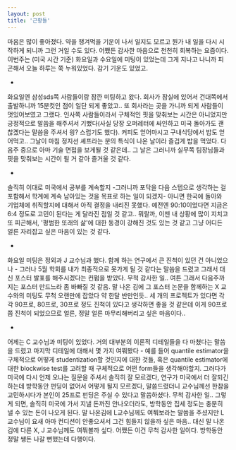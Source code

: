 ```yaml
---
layout: post
title: '근황들'
---
```


마음은 많이 좋아졌다. 약을 챙겨먹을 기운이 나서 일지도 모르고 뭔가 내 일을 다시 시작하게 되니까 그런 거일 수도 있다. 어쨌든 감사한 마음으로 천천히 회복하는 요즘이다. 이번주는 (미국 시간 기준) 화요일과 수요일에 미팅이 있었는데 그게 지나고 나니까 피곤해서 오늘 하루는 쭉 누워있었다. 감기 기운도 있었고. 

-

화요일엔 삼성sds쪽 사람들이랑 잠깐 미팅하고 왔다. 회사가 잠실에 있어서 건대쪽에서 출발하니까 15분컷인 점이 일단 되게 좋았고.. 또 회사라는 곳을 가니까 되게 사람들이 멋있어보였고 그랬다. 인사쪽 사람들이라서 구체적인 핏을 맞춰보는 시간은 아니었지만 긍정적으로 말씀을 해주셔서 기뻤다(사실 당장 오퍼레터에 싸인하고 미국 돌아가도 괜찮곘다는 말씀을 주셔서 읭? 스럽기도 했다). 커피도 얻어마시고 구내식당에서 밥도 얻어먹고.. 그날이 마침 정지선 셰프라는 분의 특식이 나온 날이라 즐겁게 밥을 먹었다. 다음주 중으로 아마 기술 면접을 보게될 것 같은데.. 그 날은 그러니까 실무쪽 팀장님들과 핏을 맞춰보는 시간이 될 거 같아 즐거울 것 같다. 

-

솔직히 이대로 미국에서 공부를 계속할지 -그러니까 포닥을 다음 스텝으로 생각하는 걸 포함해서 학계에 계속 남아있는 것을 목표로 하는 일이 되겠지- 아니면 한국에 돌아와 기업체에 취직할지에 대해서 아직 결정을 내리진 못했다. 예전엔 90:10이었다면 지금은 6:4 정도로 고민이 된다는 게 달라진 점일 것 같고.. 뭐랄까, 이젠 내 상황에 많이 지치고 또 피곤해서, '평범한 또래의 삶'에 대한 동경이 강해진 것도 있는 것 같고 그냥 어디든 얼른 자리잡고 싶은 마음이 있는 것 같다. 

-

화요일 미팅은 정외과 J 교수님과 했다. 함께 하는 연구에서 큰 진척이 있던 건 아니었으나 - 그러나 5월 학회를 내가 최종적으로 못가게 될 것 같다는 말씀을 드렸고 그래서 대신 포스터 발표를 해주시겠다는 컨펌을 받았다. 무척 감사한 일.. 여튼 그래서 다음주까지는 포스터 만드느라 좀 바빠질 것 같음. 말 나온 김에 그 포스터 논문을 함께하는 X 교수와의 미팅도 무척 오랜만에 잡았다 약 한달 반만인듯.. 세 개의 프로젝트가 있다면 각각 90프로, 80프로, 30프로 정도 진척이 있다고 생각하면 좋을 것 같은데 이게 90프로쯤 진척이 되었으므로 얼른, 정말 얼른 마무리해버리고 싶은 마음이다..

-

어제는 C 교수님과 미팅이 있었다. 거의 대부분의 이론적 디테일들을 다 마쳤다는 말씀을 드렸고 마지막 디테일에 대해서 몇 가지 여쭤봤다 - 예를 들어 quantile estimator을 구체적으로 어떻게 studentization할 것인지에 대한 것들, 혹은 quantile estimator에 대한 blockwise test를 고려할 때 구체적으로 어떤 form들을 생각해야할지. 그러다가 미국에 다시 언제 오냐는 질문을 주셔서 솔직히 잘 모르겠다, 연구가 미국에서 더 잘되긴 하는데 방학동안 펀딩이 없어서 어떻게 될지 모르겠다, 말씀드렸더니 교수님께선 한참을 고민하시다가 본인이 25프로 펀딩은 주실 수 있다고 말씀하셨다. 무척 감사한 일.. 그렇게 되면, 솔직히 미국에 가서 지낼 돈까진 안나오더라도, 방학동안 집세 정도는 충분히 낼 수 있는 돈이 나오게 된다. 말 나온김에 L교수님께도 여쭤보라는 말씀을 주셨지만 L교수님이 요새 아마 컨디션이 안좋으셔서 그건 힘들지 않을까 싶은 마음.. 대신 말 나온 김에 다른 X, J 교수님께도 여쭤볼까 싶다. 어쨌든 이건 무척 감사한 일이다. 방학동안 정말 쌩돈 나갈 뻔했는데 다행이다.

